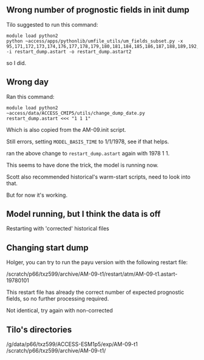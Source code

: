 ## Wrong number of prognostic fields in init dump

Tilo suggested to run this command:

```
module load python2
python ~access/apps/pythonlib/umfile_utils/um_fields_subset.py -x 95,171,172,173,174,176,177,178,179,180,181,184,185,186,187,188,189,192,250,413,414,415,416,33001,33002 -i restart_dump.astart -o restart_dump.astart2
```

so I did.

## Wrong day

Ran this command:

```
module load python2
~access/data/ACCESS_CMIP5/utils/change_dump_date.py restart_dump.astart <<< "1 1 1"
```

Which is also copied from the AM-09.init script. 

Still errors, setting `MODEL_BASIS_TIME` to 1/1/1978, see if that helps.

ran the above change to `restart_dump.astart` again with 1978 1 1.

This seems to have done the trick, the model is running now.

Scott also recommended historical's warm-start scripts, need to look into that.

But for now it's working.

## Model running, but I think the data is off

Restarting with 'corrected' historical files

## Changing start dump

Holger, you can try to run the payu version with the following restart file:



/scratch/p66/txz599/archive/AM-09-t1/restart/atm/AM-09-t1.astart-19780101



This restart file has already the correct number of expected prognostic fields, so no further processing required.

Not identical, try again with non-corrected


## Tilo's directories
/g/data/p66/txz599/ACCESS-ESM1p5/exp/AM-09-t1
/scratch/p66/txz599/archive/AM-09-t1/
